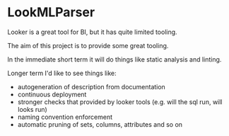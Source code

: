 # LookMLParser

Looker is a great tool for BI, but it has quite limited tooling.  

The aim of this project is to provide some great tooling.

In the immediate short term it will do things like static analysis and linting.

Longer term I'd like to see things like:

- autogeneration of description from documentation
- continuous deployment
- stronger checks that provided by looker tools (e.g. will the sql run, will looks run)
- naming convention enforcement
- automatic pruning of sets, columns, attributes and so on
